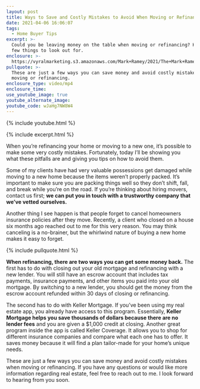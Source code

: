 ```yaml
---
layout: post
title: Ways to Save and Costly Mistakes to Avoid When Moving or Refinancing
date: 2021-04-06 16:06:07
tags:
  - Home Buyer Tips
excerpt: >-
  Could you be leaving money on the table when moving or refinancing? Here are a
  few things to look out for.
enclosure: >-
  https://vyralmarketing.s3.amazonaws.com/Mark+Ramey/2021/The+Mark+Ramey+Group_+Things+to+Do+When+Moving.mp4
pullquote: >-
  These are just a few ways you can save money and avoid costly mistakes when
  moving or refinancing.
enclosure_type: video/mp4
enclosure_time:
use_youtube_image: true
youtube_alternate_image:
youtube_code: wJaHg7NW8W4
---
```

{% include youtube.html %}

{% include excerpt.html %}

When you’re refinancing your home or moving to a new one, it’s possible to make some very costly mistakes. Fortunately, today I’ll be showing you what these pitfalls are and giving you tips on how to avoid them.

Some of my clients have had very valuable possessions get damaged while moving to a new home because the items weren’t properly packed. It’s important to make sure you are packing things well so they don’t shift, fall, and break while you’re on the road. If you’re thinking about hiring movers, contact us first; **we can put you in touch with a trustworthy company that we’ve vetted ourselves.**

Another thing I see happen is that people forget to cancel homeowners insurance policies after they move. Recently, a client who closed on a house six months ago reached out to me for this very reason. You may think canceling is a no-brainer, but the whirlwind nature of buying a new home makes it easy to forget.

{% include pullquote.html %}

**When refinancing, there are two ways you can get some money back.** The first has to do with closing out your old mortgage and refinancing with a new lender. You will still have an escrow account that includes tax payments, insurance payments, and other items you paid into your old mortgage. By switching to a new lender, you should get the money from the escrow account refunded within 30 days of closing or refinancing.

The second has to do with Keller Mortgage. If you’ve been using my real estate app, you already have access to this program. Essentially, **Keller Mortgage helps you save thousands of dollars because there are no lender fees** and you are given a $1,000 credit at closing. Another great program inside the app is called Keller Coverage. It allows you to shop for different insurance companies and compare what each one has to offer. It saves money because it will find a plan tailor-made for your home’s unique needs.

These are just a few ways you can save money and avoid costly mistakes when moving or refinancing. If you have any questions or would like more information regarding real estate, feel free to reach out to me. I look forward to hearing from you soon.
